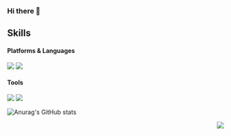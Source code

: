 ### Hi there 👋

<!--
**bbahngju/bbahngju** is a ✨ _special_ ✨ repository because its `README.md` (this file) appears on your GitHub profile.

Here are some ideas to get you started:

- 🔭 I’m currently working on ...
- 🌱 I’m currently learning ...
- 👯 I’m looking to collaborate on ...
- 🤔 I’m looking for help with ...
- 💬 Ask me about ...
- 📫 How to reach me: ...
- 😄 Pronouns: ...
- ⚡ Fun fact: ...
-->

## Skills

#### Platforms & Languages
<img src="https://img.shields.io/badge/-Java-007396?logo=Java&logoColor=white"/>
<img src="https://img.shields.io/badge/-Python-3776AB?logo=Python&logoColor=white"/>

#### Tools
<img src="https://img.shields.io/badge/-Spring-6DB33F?logo=Spring&logoColor=white"/>
<img src="https://img.shields.io/badge/-GitHub-181717?logo=GitHub&logoColor=white"/>

![Anurag's GitHub stats](https://github-readme-stats.vercel.app/api?username=bbahngju&show_icons=true&theme=calm)





<img align='right' src="http://mazassumnida.wtf/api/v2/generate_badge?boj=neule0313">
